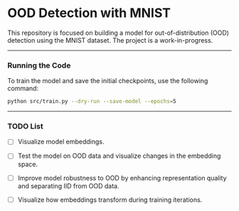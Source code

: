 # OOD Detection with MNIST

This repository is focused on building a model for out-of-distribution (OOD) detection using the MNIST dataset. The project is a work-in-progress.

---
### Running the Code

To train the model and save the initial checkpoints, use the following command:

```bash
python src/train.py --dry-run --save-model --epochs=5
```
---
### TODO List

- [ ] Visualize model embeddings.
- [ ] Test the model on OOD data and visualize changes in the embedding space.
- [ ] Improve model robustness to OOD by enhancing representation quality and separating IID from OOD data.
- [ ] Visualize how embeddings transform during training iterations.
 